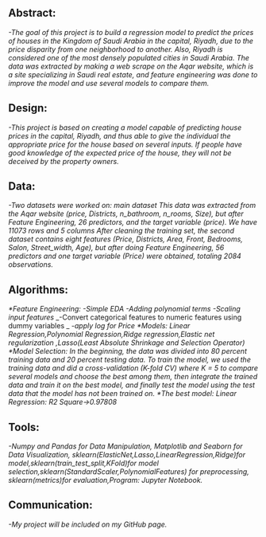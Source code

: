 ## Abstract:
_-The goal of this project is to build a regression model to predict the prices of houses in the Kingdom of Saudi Arabia in the capital, Riyadh, due to the price disparity from one neighborhood to another. Also, Riyadh is considered one of the most densely populated cities in Saudi Arabia._
_The data was extracted by making a web scrape on the Aqar website, which is a site specializing in Saudi real estate, and feature engineering was done to improve the model and use several models to compare them._

## Design:
_-This project is based on creating a model capable of predicting house prices in the capital, Riyadh, and thus able to give the individual the appropriate price for the house based on several inputs. If people have good knowledge of the expected price of the house, they will not be deceived by the property owners._

## Data:
_-Two datasets were worked on:_
_main dataset This data was extracted from the Aqar website (price, Districts, n_bathroom, n_rooms, Size), but after Feature Engineering, 26 predictors, and the target variable (price). We have 11073 rows and 5 columns After cleaning the training set, the second dataset contains eight features (Price, Districts, Area, Front, Bedrooms, Salon, Street_width, Age), but after doing Feature Engineering, 56 predictors and one target variable (Price) were obtained, totaling 2084 observations._

## Algorithms:
_*Feature Engineering:_
_-Simple EDA_
_-Adding polynomial terms_
_-Scaling input features_
_-Convert categorical features to numeric features using dummy variables _
_-apply log for Price_
_*Models:_
_Linear Regression,Polynomial Regression,Ridge regression,Elastic net regularization ,Lasso(Least Absolute Shrinkage and Selection Operator)_
_*Model Selection:_
_In the beginning, the data was divided into 80 percent training data and 20 percent testing data. To train the model, we used the training data and did a cross-validation (K-fold CV) where K = 5 to compare several models and choose the best among them, then integrate the trained data and train it on the best model, and finally test the model using the test data that the model has not been trained on._
_*The best model:_
_Linear Regression:_
_R2 Square->0.97808_

## Tools:
_-Numpy and Pandas for Data Manipulation, Matplotlib and Seaborn for Data Visualization, sklearn(ElasticNet,Lasso,LinearRegression,Ridge)for model,sklearn(train_test_split,KFold)for model selection,sklearn(StandardScaler,PolynomialFeatures) for preprocessing, sklearn(metrics)for evaluation,Program: Jupyter Notebook._

## Communication:
_-My project will be included on my GitHub page._
